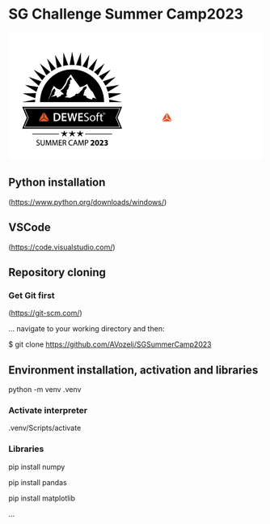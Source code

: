 # SG Challenge Summer Camp2023

![Summer Camp 2023](Summer-Camp.png)
 
## Python installation
(https://www.python.org/downloads/windows/)
## VSCode
(https://code.visualstudio.com/)
## Repository cloning
### Get Git first
(https://git-scm.com/)

... navigate to your working directory and then:

$ git clone https://github.com/AVozelj/SGSummerCamp2023
## Environment installation, activation and libraries

python -m venv .venv   

### Activate interpreter

.venv/Scripts/activate

### Libraries
pip install numpy

pip install pandas

pip install matplotlib 

...
